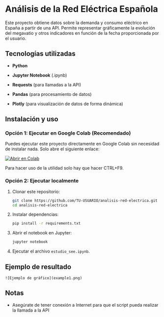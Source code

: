 # Análisis de la Red Eléctrica Española

Este proyecto obtiene datos sobre la demanda y consumo eléctrico en España a partir de una API. Permite representar gráficamente la evolución del megavatio y otros indicadores en función de la fecha proporcionada por el usuario.

## Tecnologías utilizadas

-   **Python**
    
-   **Jupyter Notebook**  (.ipynb)
    
-   **Requests** (para llamadas a la API)
    
-   **Pandas** (para procesamiento de datos)
    
-   **Plotly** (para visualización de datos de forma dinámica)
    

## Instalación y uso

### Opción 1: Ejecutar en Google Colab (Recomendado)

Puedes ejecutar este proyecto directamente en Google Colab sin necesidad de instalar nada. Solo abre el siguiente enlace:

[![Abrir en Colab](https://colab.research.google.com/assets/colab-badge.svg)](https://colab.research.google.com/drive/1qtuq8nm4KpksQfFAQGP2mK2-wtukkADT)

Para hacer uso de la utilidad solo hay que hacer CTRL+F9.

### Opción 2: Ejecutar localmente

1.  Clonar este repositorio:
    
    ```bash
    git clone https://github.com/TU-USUARIO/analisis-red-electrica.git
    cd analisis-red-electrica
    
    ```
    
2.  Instalar dependencias:
    
    ```bash
    pip install -r requirements.txt
    
    ```
    
3.  Abrir el notebook en Jupyter:
    
    ```bash
    jupyter notebook
    
    ```
    
4.  Ejecutar el archivo `estudio_see.ipynb`.
    

## Ejemplo de resultado
```
![Ejemplo de gráfico](example1.png)

```

## Notas

-   Asegúrate de tener conexión a Internet para que el script pueda realizar la llamada a la API
